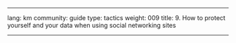 

---

lang: km
community: guide
type: tactics
weight: 009
title: 9. How to protect yourself and your data when using social networking sites

---

<stub>

